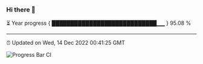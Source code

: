 ### Hi there 👋

⏳ Year progress { ████████████████████████████▁▁ } 95.08 %

---

⏰ Updated on Wed, 14 Dec 2022 00:41:25 GMT

![Progress Bar CI](https://github.com/Shyam-Makwana/GitHub-Actions-Demo/workflows/Progress%20Bar%20CI/badge.svg)
